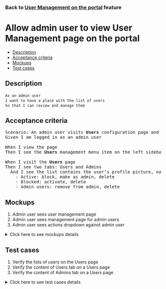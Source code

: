 ### Back to [User Management on the portal](../../) feature

# Allow admin user to view User Management page on the portal

- [Description](#description)
- [Acceptance criteria](#acceptance-criteria)
- [Mockups](#mockups)
- [Test cases](#test-cases)

## Description

    As an admin user
    I want to have a place with the list of users
    So that I can review and manage them

## Acceptance criteria

<pre>
Scenario: An admin user visits <b>Users</b> configuration page and have a place with the list of users
Given I am logged in as an admin user

When I view the page
Then I see the <b>Users</b> management menu item on the left sidebar menu

When I visit the <b>Users</b> page
Then I see two tabs: Users and Admins
  And I see the list contains the user’s profile picture, name and last name, status (Active/Blocked), and actions:
    - Active: block, make as admin, delete
    - Blocked: activate, delete
    - Admin users: remove from admin, delete
</pre>

## Mockups

1. Admin user sees user management page
2. Admin user sees management page for admin users
3. Admin user sees actions dropdown against admin user

<details>
  <summary>Click here to see mockups details</summary>

**1. Admin user sees user management page:**

![Admin user sees user management page](/products/sport_news_portal/web_application_features/user_management/images/user_management_page.png)

**2. Admin user sees management page for admin users:**

![Admin user sees management page for admin users](/products/sport_news_portal/web_application_features/user_management/images/admin_user_management_page.png)

**3. Admin user sees actions dropdown against admin user:**

![Admin user sees actions dropdown against admin user](/products/sport_news_portal/web_application_features/user_management/images/admin_user_management_action_dropdown.png)

</details>

## Test cases

1. Verify the lists of users on the Users page
2. Verify the content of Users tab on a Users page
3. Verify the content of Admins tab on a Users page

<details>
  <summary>Click here to see test cases details</summary>

### **#1. Verify the lists of users on the Users page**

|Preconditions|Steps|Expected result
--------------|-----|----------
|- Log in by admin account</br>- Go to the <b>Users</b> configuration page|1) Examine the tabs on the page|1) There are two tabs: Users and Admins. The Users tab is active by default|

### **#2. Verify the content of Users tab on a Users page**

|Preconditions|Steps|Expected result
--------------|-----|----------
|- Log in by admin account</br>- Go to the <b>Users</b> configuration page|1) Examine the content of <b>Users</b> tab|1) There is a table with 3 columns: Name, Status and Actions|

### **#3. Verify the content of Admins tab on a Users page**

|Preconditions|Steps|Expected result
--------------|-----|----------
|- Log in by admin account</br>- Go to the <b>Users</b> configuration page|1) Click <b>Admins</b> tab</br>2) Examine the content of the <b>Admins</b> tab|2) There is a table with 3 columns: Name, Status, and Actions|
</details>
